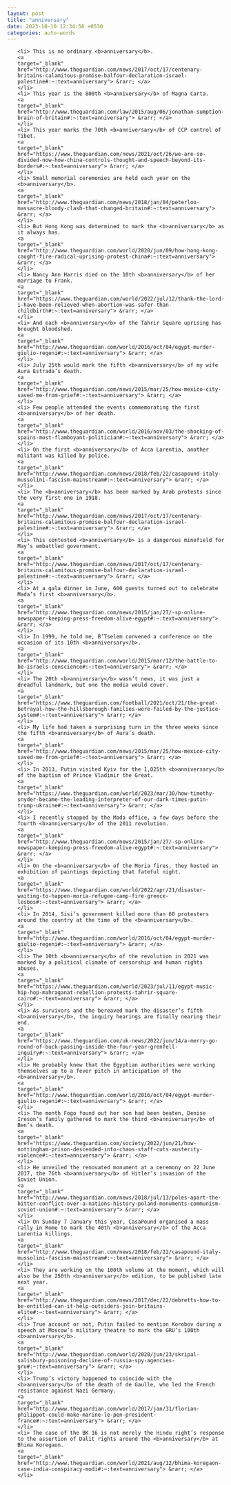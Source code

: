```yaml
---
layout: post
title: "anniversary"
date: 2023-10-10 12:34:56 +0530
categories: auto-words
---
```

<ol>

    <li> This is no ordinary <b>anniversary</b>.
    <a 
    target="_blank" 
    href="http://www.theguardian.com/news/2017/oct/17/centenary-britains-calamitous-promise-balfour-declaration-israel-palestine#:~:text=anniversary"> &rarr; </a>
    </li>
    <li> This year is the 800th <b>anniversary</b> of Magna Carta.
    <a 
    target="_blank" 
    href="http://www.theguardian.com/law/2015/aug/06/jonathan-sumption-brain-of-britain#:~:text=anniversary"> &rarr; </a>
    </li>
    <li> This year marks the 70th <b>anniversary</b> of CCP control of Tibet.
    <a 
    target="_blank" 
    href="https://www.theguardian.com/news/2021/oct/26/we-are-so-divided-now-how-china-controls-thought-and-speech-beyond-its-borders#:~:text=anniversary"> &rarr; </a>
    </li>
    <li> Small memorial ceremonies are held each year on the <b>anniversary</b>.
    <a 
    target="_blank" 
    href="http://www.theguardian.com/news/2018/jan/04/peterloo-massacre-bloody-clash-that-changed-britain#:~:text=anniversary"> &rarr; </a>
    </li>
    <li> But Hong Kong was determined to mark the <b>anniversary</b> as it always has.
    <a 
    target="_blank" 
    href="http://www.theguardian.com/world/2020/jun/09/how-hong-kong-caught-fire-radical-uprising-protest-china#:~:text=anniversary"> &rarr; </a>
    </li>
    <li> Nancy Ann Harris died on the 10th <b>anniversary</b> of her marriage to Frank.
    <a 
    target="_blank" 
    href="https://www.theguardian.com/world/2022/jul/12/thank-the-lord-i-have-been-relieved-when-abortion-was-safer-than-childbirth#:~:text=anniversary"> &rarr; </a>
    </li>
    <li> And each <b>anniversary</b> of the Tahrir Square uprising has brought bloodshed.
    <a 
    target="_blank" 
    href="http://www.theguardian.com/world/2016/oct/04/egypt-murder-giulio-regeni#:~:text=anniversary"> &rarr; </a>
    </li>
    <li> July 25th would mark the fifth <b>anniversary</b> of my wife Aura Estrada’s death.
    <a 
    target="_blank" 
    href="http://www.theguardian.com/news/2015/mar/25/how-mexico-city-saved-me-from-grief#:~:text=anniversary"> &rarr; </a>
    </li>
    <li> Few people attended the events commemorating the first <b>anniversary</b> of her death.
    <a 
    target="_blank" 
    href="http://www.theguardian.com/world/2016/nov/03/the-shocking-of-spains-most-flamboyant-politician#:~:text=anniversary"> &rarr; </a>
    </li>
    <li> On the first <b>anniversary</b> of Acca Larentia, another militant was killed by police.
    <a 
    target="_blank" 
    href="http://www.theguardian.com/news/2018/feb/22/casapound-italy-mussolini-fascism-mainstream#:~:text=anniversary"> &rarr; </a>
    </li>
    <li> The <b>anniversary</b> has been marked by Arab protests since the very first one in 1918.
    <a 
    target="_blank" 
    href="http://www.theguardian.com/news/2017/oct/17/centenary-britains-calamitous-promise-balfour-declaration-israel-palestine#:~:text=anniversary"> &rarr; </a>
    </li>
    <li> This contested <b>anniversary</b> is a dangerous minefield for May’s embattled government.
    <a 
    target="_blank" 
    href="http://www.theguardian.com/news/2017/oct/17/centenary-britains-calamitous-promise-balfour-declaration-israel-palestine#:~:text=anniversary"> &rarr; </a>
    </li>
    <li> At a gala dinner in June, 600 guests turned out to celebrate Mada’s first <b>anniversary</b>.
    <a 
    target="_blank" 
    href="http://www.theguardian.com/news/2015/jan/27/-sp-online-newspaper-keeping-press-freedom-alive-egypt#:~:text=anniversary"> &rarr; </a>
    </li>
    <li> In 1999, he told me, B’Tselem convened a conference on the occasion of its 10th <b>anniversary</b>.
    <a 
    target="_blank" 
    href="http://www.theguardian.com/world/2015/mar/12/the-battle-to-be-israels-conscience#:~:text=anniversary"> &rarr; </a>
    </li>
    <li> The 20th <b>anniversary</b> wasn’t news, it was just a dreadful landmark, but one the media would cover.
    <a 
    target="_blank" 
    href="https://www.theguardian.com/football/2021/oct/21/the-great-betrayal-how-the-hillsborough-families-were-failed-by-the-justice-system#:~:text=anniversary"> &rarr; </a>
    </li>
    <li> My life had taken a surprising turn in the three weeks since the fifth <b>anniversary</b> of Aura’s death.
    <a 
    target="_blank" 
    href="http://www.theguardian.com/news/2015/mar/25/how-mexico-city-saved-me-from-grief#:~:text=anniversary"> &rarr; </a>
    </li>
    <li> In 2013, Putin visited Kyiv for the 1,025th <b>anniversary</b> of the baptism of Prince Vladimir the Great.
    <a 
    target="_blank" 
    href="https://www.theguardian.com/world/2023/mar/30/how-timothy-snyder-became-the-leading-interpreter-of-our-dark-times-putin-trump-ukraine#:~:text=anniversary"> &rarr; </a>
    </li>
    <li> I recently stopped by the Mada office, a few days before the fourth <b>anniversary</b> of the 2011 revolution.
    <a 
    target="_blank" 
    href="http://www.theguardian.com/news/2015/jan/27/-sp-online-newspaper-keeping-press-freedom-alive-egypt#:~:text=anniversary"> &rarr; </a>
    </li>
    <li> On the <b>anniversary</b> of the Moria fires, they hosted an exhibition of paintings depicting that fateful night.
    <a 
    target="_blank" 
    href="https://www.theguardian.com/world/2022/apr/21/disaster-waiting-to-happen-moria-refugee-camp-fire-greece-lesbos#:~:text=anniversary"> &rarr; </a>
    </li>
    <li> In 2014, Sisi’s government killed more than 60 protesters around the country at the time of the <b>anniversary</b>.
    <a 
    target="_blank" 
    href="http://www.theguardian.com/world/2016/oct/04/egypt-murder-giulio-regeni#:~:text=anniversary"> &rarr; </a>
    </li>
    <li> The 10th <b>anniversary</b> of the revolution in 2021 was marked by a political climate of censorship and human rights abuses.
    <a 
    target="_blank" 
    href="https://www.theguardian.com/world/2023/jul/11/egypt-music-hip-hop-mahraganat-rebellion-protests-tahrir-square-cairo#:~:text=anniversary"> &rarr; </a>
    </li>
    <li> As survivors and the bereaved mark the disaster’s fifth <b>anniversary</b>, the inquiry hearings are finally nearing their end.
    <a 
    target="_blank" 
    href="https://www.theguardian.com/uk-news/2022/jun/14/a-merry-go-round-of-buck-passing-inside-the-four-year-grenfell-inquiry#:~:text=anniversary"> &rarr; </a>
    </li>
    <li> He probably knew that the Egyptian authorities were working themselves up to a fever pitch in anticipation of the <b>anniversary</b>.
    <a 
    target="_blank" 
    href="http://www.theguardian.com/world/2016/oct/04/egypt-murder-giulio-regeni#:~:text=anniversary"> &rarr; </a>
    </li>
    <li> The month Fogo found out her son had been beaten, Denise Ireson’s family gathered to mark the third <b>anniversary</b> of Ben’s death.
    <a 
    target="_blank" 
    href="https://www.theguardian.com/society/2022/jun/21/how-nottingham-prison-descended-into-chaos-staff-cuts-austerity-violence#:~:text=anniversary"> &rarr; </a>
    </li>
    <li> He unveiled the renovated monument at a ceremony on 22 June 2017, the 76th <b>anniversary</b> of Hitler’s invasion of the Soviet Union.
    <a 
    target="_blank" 
    href="http://www.theguardian.com/news/2018/jul/13/poles-apart-the-bitter-conflict-over-a-nations-history-poland-monuments-communism-soviet-union#:~:text=anniversary"> &rarr; </a>
    </li>
    <li> On Sunday 7 January this year, CasaPound organised a mass rally in Rome to mark the 40th <b>anniversary</b> of the Acca Larentia killings.
    <a 
    target="_blank" 
    href="http://www.theguardian.com/news/2018/feb/22/casapound-italy-mussolini-fascism-mainstream#:~:text=anniversary"> &rarr; </a>
    </li>
    <li> They are working on the 100th volume at the moment, which will also be the 250th <b>anniversary</b> edition, to be published late next year.
    <a 
    target="_blank" 
    href="http://www.theguardian.com/news/2017/dec/22/debretts-how-to-be-entitled-can-it-help-outsiders-join-britains-elite#:~:text=anniversary"> &rarr; </a>
    </li>
    <li> True account or not, Putin failed to mention Korobov during a speech at Moscow’s military theatre to mark the GRU’s 100th <b>anniversary</b>.
    <a 
    target="_blank" 
    href="http://www.theguardian.com/world/2020/jun/23/skripal-salisbury-poisoning-decline-of-russia-spy-agencies-gru#:~:text=anniversary"> &rarr; </a>
    </li>
    <li> Trump’s victory happened to coincide with the <b>anniversary</b> of the death of de Gaulle, who led the French resistance against Nazi Germany.
    <a 
    target="_blank" 
    href="http://www.theguardian.com/world/2017/jan/31/florian-philippot-could-make-marine-le-pen-president-france#:~:text=anniversary"> &rarr; </a>
    </li>
    <li> The case of the BK 16 is not merely the Hindu right’s response to the assertion of Dalit rights around the <b>anniversary</b> at Bhima Koregaon.
    <a 
    target="_blank" 
    href="http://www.theguardian.com/world/2021/aug/12/bhima-koregaon-case-india-conspiracy-modi#:~:text=anniversary"> &rarr; </a>
    </li>